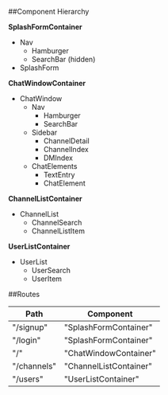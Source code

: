 ##Component Hierarchy

**SplashFormContainer**
  - Nav
    + Hamburger
    + SearchBar (hidden)
  - SplashForm

**ChatWindowContainer**
  - ChatWindow  
    * Nav
      + Hamburger
      + SearchBar
    * Sidebar
      + ChannelDetail
      + ChannelIndex
      + DMIndex
    * ChatElements
      + TextEntry
      + ChatElement

**ChannelListContainer**
  - ChannelList
    * ChannelSearch
    * ChannelListItem

**UserListContainer**
  - UserList
    * UserSearch
    * UserItem

##Routes

| Path | Component |
|------|-----------|
| "/signup" | "SplashFormContainer" |
| "/login" | "SplashFormContainer" |
| "/" | "ChatWindowContainer" |
| "/channels" | "ChannelListContainer" |
| "/users" | "UserListContainer" |
